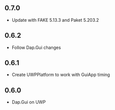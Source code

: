 ## 0.7.0
* Update with FAKE 5.13.3 and Paket 5.203.2

## 0.6.2
* Follow Dap.Gui changes

## 0.6.1
* Create UWPPlatform to work with GuiApp timing

## 0.6.0
* Dap.Gui on UWP